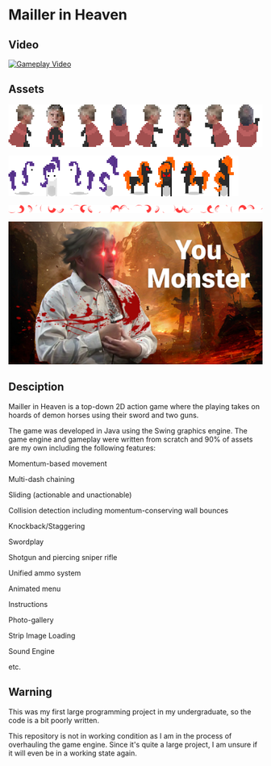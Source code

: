 # Mailler in Heaven

## Video

[![Gameplay Video](https://i.imgur.com/sTYDaOy.png)](https://www.youtube.com/watch?v=CfrEi_nRh0g)

## Assets

![Mailler Strip Image](https://github.com/grubtub19/Mailler-in-Heaven/blob/master/target/classes/Images/maillerstrip2.png?raw=true)

![Pony Strip Image](https://github.com/grubtub19/Mailler-in-Heaven/blob/master/target/classes/Images/rarityStrip.png?raw=true)

![Sword Strip Image](https://github.com/grubtub19/Mailler-in-Heaven/blob/master/target/classes/Images/swoosh.png?raw=true)

<img src="https://github.com/grubtub19/Mailler-in-Heaven/blob/master/target/classes/Images/winner.png?raw=true" width=800px>

## Desciption

Mailler in Heaven is a top-down 2D action game where the playing takes on hoards of demon horses using their sword and two guns. 

The game was developed in Java using the Swing graphics engine. The game engine and gameplay were written from scratch and 90% of assets are my own including the following features:

Momentum-based movement

Multi-dash chaining

Sliding (actionable and unactionable)

Collision detection including momentum-conserving wall bounces

Knockback/Staggering

Swordplay

Shotgun and piercing sniper rifle

Unified ammo system

Animated menu

Instructions

Photo-gallery

Strip Image Loading

Sound Engine

etc.

## Warning

This was my first large programming project in my undergraduate, so the code is a bit poorly written.

This repository is not in working condition as I am in the process of overhauling the game engine. Since it's quite a large project, I am unsure if it will even be in a working state again.
